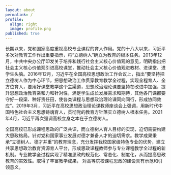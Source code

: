```yaml
---
layout: about
permalink: /
profile:
  align: right
  image: profile.png
published: true
---
```


  长期以来，党和国家高度重视高校专业课程的育人作用。党的十八大以来，习近平多次对教育工作作出重要指示，将“立德树人”确立为教育的根本任务。2013年12月，中共中央办公厅印发关于培养和践行社会主义核心价值观的意见，明确指出把社会主义核心价值观引进高校课堂，推动社会主义核心价值观进教材、进课堂、进学生头脑。2016年12月，习近平在全国高校思想政治工作会议上，指出“要坚持把立德树人作为中心环节，把思想政治工作贯穿教育教学全过程，实现全程育人、全方位育人，要用好课堂教学这个主渠道，思想政治理论课要坚持在改进中加强，提升思想政治教育亲和力和针对性，满足学生成长发展需求和期待，其他各门课都要守好一段渠、种好责任田，使各类课程与思想政治理论课同向同行，形成协同效应”。2019年3月，习近平在高校思想政治理论课教师座谈会上强调，用新时代中国特色社会主义思想铸魂育人，贯彻党的教育方针落实立德树人根本任务。2021年4月，习近平再次强调高校立身之本在于立德树人。

  全国高校已形成课程思政的广泛共识，而立德树人育人目标的实现，迫切需要构建大思政格局。针对党和国家事业发展对德才兼备人才的迫切需求。教学成果秉承“立德树人、德才并重”的教育理念，充分发挥我校国家级特色专业的优势，建立共享思想政治教育资源育人平台，形成思政课程教师参与专业课程教学全过程的新机制。专业教学全过程实现了精准思政的规范化、常态化、制度化，从而提高思政教育的实效性。取得了丰富教学成果， 对高等院校课程思政的建设具有示范和引领意义。 
     

